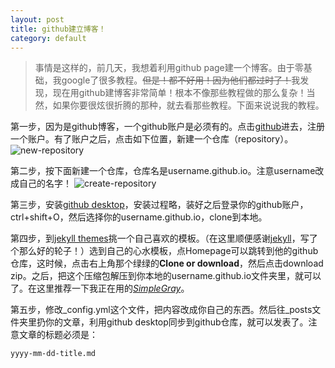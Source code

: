 ```yaml
---
layout: post
title: github建立博客！
category: default
---
```


> 事情是这样的，前几天，我想着利用github page建一个博客。由于零基础，我google了很多教程。~~但是！都不好用！因为他们都过时了！~~我发现，现在用github建博客非常简单！根本不像那些教程做的那么复杂！当然，如果你要很炫很折腾的那种，就去看那些教程。下面来说说我的教程。

第一步，因为是github博客，一个github账户是必须有的。点击[github](https://github.com/)进去，注册一个账户。有了账户之后，点击如下位置，新建一个仓库（repository）。
![new-repository](https://github.com/pzweuj/pzweuj.github.io/raw/master/downloads/images/github-new-repository.png)

第二步，按下面新建一个仓库，仓库名是username.github.io。注意username改成自己的名字！
![create-repository](https://github.com/pzweuj/pzweuj.github.io/raw/master/downloads/images/github-create-new-repository.png)

第三步，安装[github desktop](https://desktop.github.com/)，安装过程略，装好之后登录你的github账户，ctrl+shift+O，然后选择你的username.github.io，clone到本地。

第四步，到[jekyll themes](http://jekyllthemes.org/)挑一个自己喜欢的模板。（在这里顺便感谢[jekyll](https://github.com/jekyll/jekyll)，写了个那么好的轮子！）选到自己的心水模板，点Homepage可以跳转到他的github仓库，这时候，点击右上角那个绿绿的**Clone or download**，然后点击download zip。之后，把这个压缩包解压到你本地的username.github.io文件夹里，就可以了。在这里推荐一下我正在用的[_SimpleGray_](https://github.com/mytharcher/SimpleGray)。

第五步，修改_config.yml这个文件，把内容改成你自己的东西。然后往_posts文件夹里扔你的文章，利用github desktop同步到github仓库，就可以发表了。注意文章的标题必须是：
```
yyyy-mm-dd-title.md
```
[^_^]:真正意义上的第一篇文章，献给我的第一个读者$#。